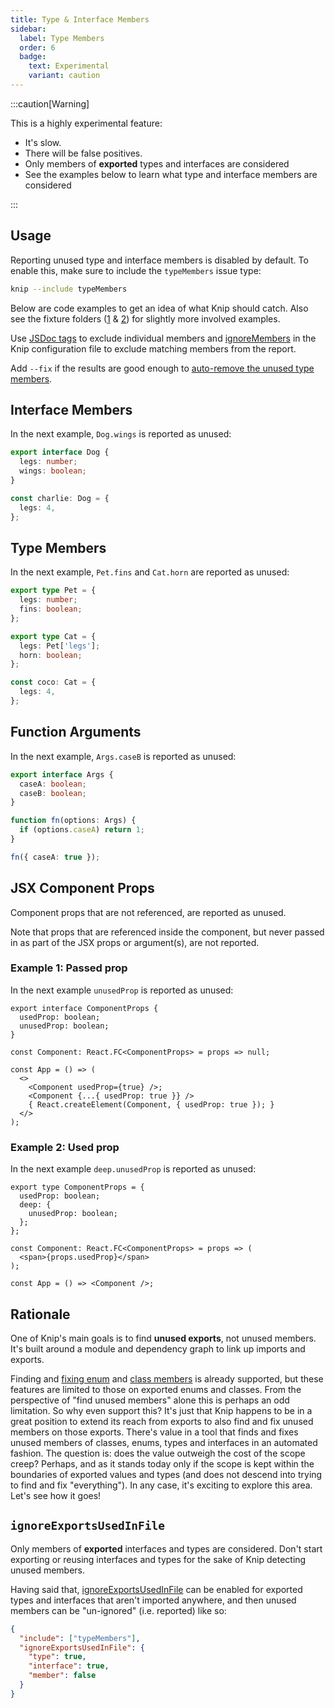 ```yaml
---
title: Type & Interface Members
sidebar:
  label: Type Members
  order: 6
  badge:
    text: Experimental
    variant: caution
---
```


:::caution[Warning]

This is a highly experimental feature:

- It's slow.
- There will be false positives.
- Only members of **exported** types and interfaces are considered
- See the examples below to learn what type and interface members are considered

:::

## Usage

Reporting unused type and interface members is disabled by default. To enable
this, make sure to include the `typeMembers` issue type:

```sh
knip --include typeMembers
```

Below are code examples to get an idea of what Knip should catch. Also see the
fixture folders ([1][1] & [2][2]) for slightly more involved examples.

Use [JSDoc tags][3] to exclude individual members and [ignoreMembers][4] in the
Knip configuration file to exclude matching members from the report.

Add `--fix` if the results are good enough to [auto-remove the unused type
members][5].

## Interface Members

In the next example, `Dog.wings` is reported as unused:

```ts
export interface Dog {
  legs: number;
  wings: boolean;
}

const charlie: Dog = {
  legs: 4,
};
```

## Type Members

In the next example, `Pet.fins` and `Cat.horn` are reported as unused:

```ts
export type Pet = {
  legs: number;
  fins: boolean;
};

export type Cat = {
  legs: Pet['legs'];
  horn: boolean;
};

const coco: Cat = {
  legs: 4,
};
```

## Function Arguments

In the next example, `Args.caseB` is reported as unused:

```ts
export interface Args {
  caseA: boolean;
  caseB: boolean;
}

function fn(options: Args) {
  if (options.caseA) return 1;
}

fn({ caseA: true });
```

## JSX Component Props

Component props that are not referenced, are reported as unused.

Note that props that are referenced inside the component, but never passed in as
part of the JSX props or argument(s), are not reported.

### Example 1: Passed prop

In the next example `unusedProp` is reported as unused:

```tsx
export interface ComponentProps {
  usedProp: boolean;
  unusedProp: boolean;
}

const Component: React.FC<ComponentProps> = props => null;

const App = () => (
  <>
    <Component usedProp={true} />;
    <Component {...{ usedProp: true }} />
    { React.createElement(Component, { usedProp: true }); }
  </>
);
```

### Example 2: Used prop

In the next example `deep.unusedProp` is reported as unused:

```tsx
export type ComponentProps = {
  usedProp: boolean;
  deep: {
    unusedProp: boolean;
  };
};

const Component: React.FC<ComponentProps> = props => (
  <span>{props.usedProp}</span>
);

const App = () => <Component />;
```

## Rationale

One of Knip's main goals is to find **unused exports**, not unused members. It's
built around a module and dependency graph to link up imports and exports.

Finding and [fixing enum][6] and [class members][7] is already supported, but
these features are limited to those on exported enums and classes. From the
perspective of "find unused members" alone this is perhaps an odd limitation. So
why even support this? It's just that Knip happens to be in a great position to
extend its reach from exports to also find and fix unused members on those
exports. There's value in a tool that finds and fixes unused members of classes,
enums, types and interfaces in an automated fashion. The question is: does the
value outweigh the cost of the scope creep? Perhaps, and as it stands today only
if the scope is kept within the boundaries of exported values and types (and
does not descend into trying to find and fix "everything"). In any case, it's
exciting to explore this area. Let's see how it goes!

## `ignoreExportsUsedInFile`

Only members of **exported** interfaces and types are considered. Don't start
exporting or reusing interfaces and types for the sake of Knip detecting unused
members.

Having said that, [ignoreExportsUsedInFile][8] can be enabled for exported types
and interfaces that aren't imported anywhere, and then unused members can be
"un-ignored" (i.e. reported) like so:

```json
{
  "include": ["typeMembers"],
  "ignoreExportsUsedInFile": {
    "type": true,
    "interface": true,
    "member": false
  }
}
```

[1]:
  https://github.com/webpro-nl/knip/tree/feat/unused-exported-type-members/packages/knip/fixtures/type-members
[2]:
  https://github.com/webpro-nl/knip/tree/feat/unused-exported-type-members/packages/knip/fixtures/type-members2
[3]: ../reference/jsdoc-tsdoc-tags.md
[4]: ../reference/configuration.md#ignoremembers
[5]: ../features/auto-fix.mdx#type-members-
[6]: ../features/auto-fix.mdx#enum-members
[7]: ../features/auto-fix.mdx#class-members-
[8]: ../reference/configuration.md#ignoreExportsUsedInFile
